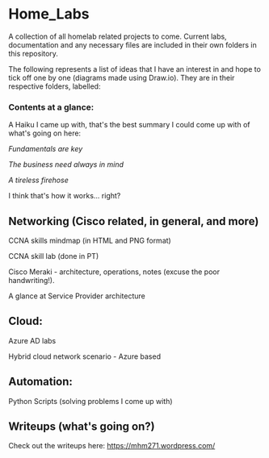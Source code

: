 # Home_Labs
A collection of all homelab related projects to come. Current labs, documentation and any necessary files are included in their own folders in this repository. 

The following represents a list of ideas that I have an interest in and hope to tick off one by one (diagrams made using Draw.io). They are in their respective folders, labelled:

### Contents at a glance:

A Haiku I came up with, that's the best summary I could come up with of what's going on here:



*Fundamentals are key*


*The business need always in mind*


*A tireless firehose*



I think that's how it works... right?


## Networking (Cisco related, in general, and more)
CCNA skills mindmap (in HTML and PNG format)

CCNA skill lab (done in PT)

Cisco Meraki - architecture, operations, notes (excuse the poor handwriting!).


A glance at Service Provider architecture 


## Cloud:

Azure AD labs

Hybrid cloud network scenario - Azure based




## Automation:
Python Scripts (solving problems I come up with)




## Writeups (what's going on?)
Check out the writeups here: https://mhm271.wordpress.com/



